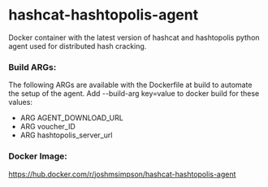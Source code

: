 # hashcat-hashtopolis-agent
Docker container with the latest version of hashcat and hashtopolis python agent used for distributed hash cracking.

### Build ARGs:
The following ARGs are available with the Dockerfile at build to automate the setup of the agent. Add --build-arg key=value to docker build for these values:

- ARG AGENT_DOWNLOAD_URL
- ARG voucher_ID
- ARG hashtopolis_server_url

### Docker Image:
https://hub.docker.com/r/joshmsimpson/hashcat-hashtopolis-agent
